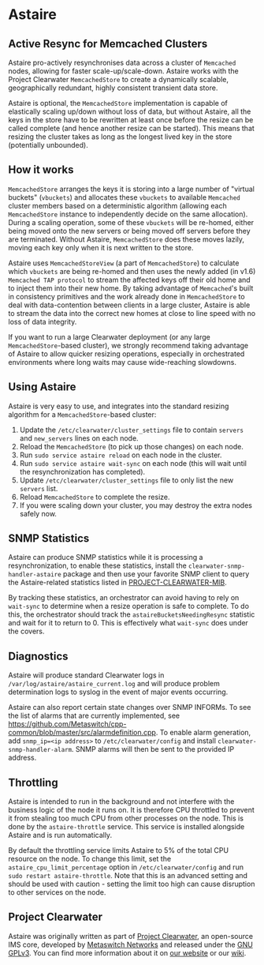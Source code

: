 # Astaire

## Active Resync for Memcached Clusters

Astaire pro-actively resynchronises data across a cluster of `Memcached` nodes, allowing for faster scale-up/scale-down.  Astaire works with the Project Clearwater `MemcachedStore` to create a dynamically scalable, geographically redundant, highly consistent transient data store.

Astaire is optional, the `MemcachedStore` implementation is capable of elastically scaling up/down without loss of data, but without Astaire, all the keys in the store have to be rewritten at least once before the resize can be called complete (and hence another resize can be started).  This means that resizing the cluster takes as long as the longest lived key in the store (potentially unbounded).

## How it works

`MemcachedStore` arranges the keys it is storing into a large number of "virtual buckets" (`vbuckets`) and allocates these `vbuckets` to available `Memcached` cluster members based on a deterministic algorithm (allowing each `MemcachedStore` instance to independently decide on the same allocation).  During a scaling operation, some of these `vbuckets` will be re-homed, either being moved onto the new servers or being moved off servers before they are terminated.  Without Astaire, `MemcachedStore` does these moves lazily, moving each key only when it is next written to the store.

Astaire uses `MemcachedStoreView` (a part of `MemcachedStore`) to calculate which `vbuckets` are being re-homed and then uses the newly added (in v1.6) `Memcached TAP protocol` to stream the affected keys off their old home and to inject them into their new home.  By taking advantage of `Memcached`'s built in consistency primitives and the work already done in `MemcachedStore` to deal with data-contention between clients in a large cluster, Astaire is able to stream the data into the correct new homes at close to line speed with no loss of data integrity.

If you want to run a large Clearwater deployment (or any large `MemcachedStore`-based cluster), we strongly recommend taking advantage of Astaire to allow quicker resizing operations, especially in orchestrated environments where long waits may cause wide-reaching slowdowns.

## Using Astaire

Astaire is very easy to use, and integrates into the standard resizing algorithm for a `MemcachedStore`-based cluster:

1. Update the `/etc/clearwater/cluster_settings` file to contain `servers` and `new_servers` lines on each node.
1. Reload the `MemcachedStore` (to pick up those changes) on each node.
1. Run `sudo service astaire reload` on each node in the cluster.
1. Run `sudo service astaire wait-sync` on each node (this will wait until the resynchronization has completed).
1. Update `/etc/clearwater/cluster_settings` file to only list the new `servers` list.
1. Reload `MemcachedStore` to complete the resize.
1. If you were scaling down your cluster, you may destroy the extra nodes safely now.

## SNMP Statistics

Astaire can produce SNMP statistics while it is processing a resynchronization, to enable these statistics, install the `clearwater-snmp-handler-astaire` package and then use your favorite SNMP client to query the Astaire-related statistics listed in [PROJECT-CLEARWATER-MIB](https://raw.githubusercontent.com/Metaswitch/clearwater-snmp-handlers/master/PROJECT-CLEARWATER-MIB).

By tracking these statistics, an orchestrator can avoid having to rely on `wait-sync` to determine when a resize operation is safe to complete.  To do this, the orchestrator should track the `astaireBucketsNeedingResync` statistic and wait for it to return to 0.  This is effectively what `wait-sync` does under the covers.

## Diagnostics

Astaire will produce standard Clearwater logs in `/var/log/astaire/astaire_current.log` and will produce problem determination logs to syslog in the event of major events occurring.

Astaire can also report certain state changes over SNMP INFORMs.  To see the list of alarms that are currently implemented, see <https://github.com/Metaswitch/cpp-common/blob/master/src/alarmdefinition.cpp>.  To enable alarm generation, add `snmp_ip=<ip address>` to `/etc/clearwater/config` and install `clearwater-snmp-handler-alarm`.  SNMP alarms will then be sent to the provided IP address.

## Throttling

Astaire is intended to run in the background and not interfere with the business logic of the node it runs on. It is therefore CPU throttled to prevent it from stealing too much CPU from other processes on the node. This is done by the `astaire-throttle` service. This service is installed alongside Astaire and is run automatically.

By default the throttling service limits Astaire to 5% of the total CPU resource on the node. To change this limit, set the `astaire_cpu_limit_percentage` option in `/etc/clearwater/config` and run `sudo restart astaire-throttle`. Note that this is an advanced setting and should be used with caution - setting the limit too high can cause disruption to other services on the node.

## Project Clearwater

Astaire was originally written as part of [Project Clearwater](http://www.projectclearwater.org), an open-source IMS core, developed by [Metaswitch Networks](http://www.metaswitch.com/) and released under the [GNU GPLv3](http://www.projectclearwater.org/download/license/). You can find more information about it on [our website](http://www.projectclearwater.org/) or our [wiki](http://clearwater.readthedocs.org/en/latest/).
